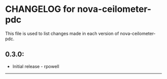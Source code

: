 # CHANGELOG for nova-ceilometer-pdc

This file is used to list changes made in each version of nova-ceilometer-pdc.

## 0.3.0:
* Initial release - rpowell

- - -
